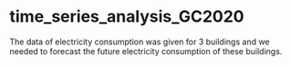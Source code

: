 # time_series_analysis_GC2020
The data of electricity consumption was given for 3 buildings and we needed to forecast the future electricity consumption of these buildings.
